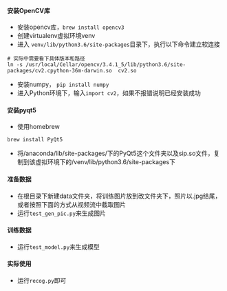####  安装OpenCV库
- 安装opencv库，`brew install opencv3`
- 创建virtualenv虚拟环境venv
- 进入 `venv/lib/python3.6/site-packages`目录下，执行以下命令建立软连接
```
# 实际中需要看下具体版本和路径
ln -s /usr/local/Cellar/opencv/3.4.1_5/lib/python3.6/site-packages/cv2.cpython-36m-darwin.so  cv2.so
```
-  安装numpy， `pip install numpy`
- 进入Python环境下，输入`import cv2`，如果不报错说明已经安装成功


#### 安装pyqt5
- 使用homebrew
```
brew install PyQt5
```
- 将/anaconda/lib/site-packages/下的PyQt5这个文件夹以及sip.so文件，复制到该虚拟环境下的/venv/lib/python3.6/site-packages下


#### 准备数据
- 在根目录下新建data文件夹，将训练图片放到改文件夹下，照片以.jpg结尾，或者按照下面的方式从视频流中截取图片
- 运行`test_gen_pic.py`来生成图片

#### 训练数据

- 运行`test_model.py`来生成模型

#### 实际使用

- 运行`recog.py`即可